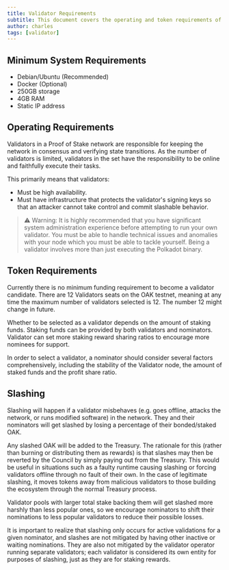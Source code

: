```yaml
---
title: Validator Requirements
subtitle: This document covers the operating and token requirements of a validator
author: charles
tags: [validator]
---
```


## Minimum System Requirements
- Debian/Ubuntu (Recommended)
- Docker (Optional)
- 250GB storage
- 4GB RAM
- Static IP address

## Operating Requirements
Validators in a Proof of Stake network are responsible for keeping the network in consensus and verifying state transitions. As the number of validators is limited, validators in the set have the responsibility to be online and faithfully execute their tasks.

This primarily means that validators:

- Must be high availability.
- Must have infrastructure that protects the validator's signing keys so that an attacker cannot take control and commit slashable behavior.

>⚠️ Warning: It is highly recommended that you have significant system administration experience before attempting to run your own validator. You must be able to handle technical issues and anomalies with your node which you must be able to tackle yourself. Being a validator involves more than just executing the Polkadot binary.

## Token Requirements
Currently there is no minimum funding requirement to become a validator candidate. There are 12 Validators seats on the OAK testnet, meaning at any time the maximum number of validators selected is 12. The number 12 might change in future.

Whether to be selected as a validator depends on the amount of staking funds. Staking funds can be provided by both validators and nominators. Validator can set more staking reward sharing ratios to encourage more nominees for support.

In order to select a validator, a nominator should consider several factors comprehensively, including the stability of the Validator node, the amount of staked funds and the profit share ratio.

## Slashing

Slashing will happen if a validator misbehaves (e.g. goes offline, attacks the network, or runs modified software) in the network. They and their nominators will get slashed by losing a percentage of their bonded/staked OAK.

Any slashed OAK will be added to the Treasury. The rationale for this (rather than burning or distributing them as rewards) is that slashes may then be reverted by the Council by simply paying out from the Treasury. This would be useful in situations such as a faulty runtime causing slashing or forcing validators offline through no fault of their own. In the case of legitimate slashing, it moves tokens away from malicious validators to those building the ecosystem through the normal Treasury process.

Validator pools with larger total stake backing them will get slashed more harshly than less popular ones, so we encourage nominators to shift their nominations to less popular validators to reduce their possible losses.

It is important to realize that slashing only occurs for active validations for a given nominator, and slashes are not mitigated by having other inactive or waiting nominations. They are also not mitigated by the validator operator running separate validators; each validator is considered its own entity for purposes of slashing, just as they are for staking rewards.
